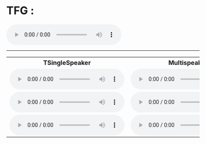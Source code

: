 # TFG : 

 
 <audio controls>
  <source src="https://drive.google.com/uc?export=download&id=1fNRgQ4MWNhaotHgSfbDuWXV5ZPK6rUht" type="audio/wav">
  Tu navegador no soporta la reproducción de audio.
</audio>


***
<table>
  <tr>
    <th>TSingleSpeaker</th>
    <th>Multispeaker</th>
    <th>Txxxx</th>
  </tr>
  <tr>
    <td>
      <audio controls>
        <source src="ruta_del_audio1" type="tipo_de_audio">
        Tu navegador no soporta la reproducción de audio.
      </audio>
    </td>
    <td>
      <audio controls>
        <source src="ruta_del_audio2" type="tipo_de_audio">
        Tu navegador no soporta la reproducción de audio.
      </audio>
    </td>
    <td>
      <audio controls>
        <source src="ruta_del_audio3" type="tipo_de_audio">
        Tu navegador no soporta la reproducción de audio.
      </audio>
    </td>
  </tr>
  <tr>
    <td>
      <audio controls>
        <source src="ruta_del_audio4" type="tipo_de_audio">
        Tu navegador no soporta la reproducción de audio.
      </audio>
    </td>
    <td>
      <audio controls>
        <source src="ruta_del_audio5" type="tipo_de_audio">
        Tu navegador no soporta la reproducción de audio.
      </audio>
    </td>
    <td>
      <audio controls>
        <source src="ruta_del_audio6" type="tipo_de_audio">
        Tu navegador no soporta la reproducción de audio.
      </audio>
    </td>
  </tr>
  <tr>
    <td>
      <audio controls>
        <source src="ruta_del_audio7" type="tipo_de_audio">
        Tu navegador no soporta la reproducción de audio.
      </audio>
    </td>
    <td>
      <audio controls>
        <source src="ruta_del_audio8" type="tipo_de_audio">
        Tu navegador no soporta la reproducción de audio.
      </audio>
    </td>
    <td>
      <audio controls>
        <source src="ruta_del_audio9" type="tipo_de_audio">
        Tu navegador no soporta la reproducción de audio.
      </audio>
    </td>
  </tr>
</table>
